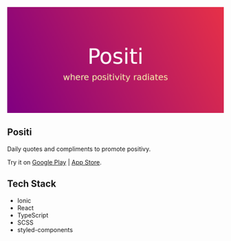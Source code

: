 <a href="https://play.google.com/store/apps/details?id=io.ionic.positi" target="_blank">
  <img src="./feature_graphic.png" alt="feature graphic">
</a>

## Positi 

Daily quotes and compliments to promote positivy.

Try it on <a href="https://kee.dev/" target="_blank">Google Play</a> | <a href="https://kee.dev/" target="_blank">App Store</a>.

## Tech Stack

  * Ionic
  * React
  * TypeScript
  * SCSS
  * styled-components